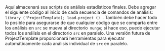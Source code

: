 Aquí almacenará sus scripts de análisis estadísticos finales. Debe agregar el siguiente código al inicio de cada secuencia de comandos de análisis: `library ('ProjectTemplate); load.project () `. También debe hacer todo lo posible para asegurarse de que cualquier código que se comparta entre los análisis en `src` se mueva al directorio` munge`; si hace eso, puede ejecutar todos los análisis en el directorio `src` en paralelo. Una versión futura de ProjectTemplate proporcionará herramientas para ejecutar automáticamente cada análisis individual de `src` en paralelo.

